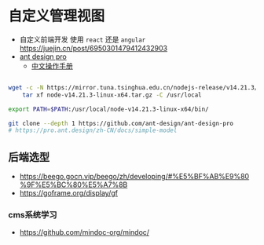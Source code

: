 # 自定义管理视图
- 自定义前端开发 使用 `react` 还是 `angular` https://juejin.cn/post/6950301479412432903
- [ant design pro](https://pro.ant.design/zh-CN/docs/introduction)
    - [中文操作手册](https://github.com/ant-design/ant-design-pro/blob/master/README.zh-CN.md)

```bash

wget -c -N https://mirror.tuna.tsinghua.edu.cn/nodejs-release/v14.21.3/node-v14.21.3-linux-x64.tar.gz && \
    tar xf node-v14.21.3-linux-x64.tar.gz -C /usr/local 

export PATH=$PATH:/usr/local/node-v14.21.3-linux-x64/bin/

git clone --depth 1 https://github.com/ant-design/ant-design-pro
# https://pro.ant.design/zh-CN/docs/simple-model
```


## 后端选型
- https://beego.gocn.vip/beego/zh/developing/#%E5%BF%AB%E9%80%9F%E5%BC%80%E5%A7%8B
- https://goframe.org/display/gf

### cms系统学习
- https://github.com/mindoc-org/mindoc/
